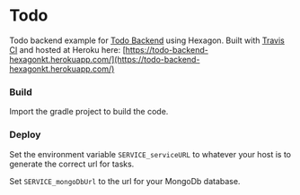 
# Todo

Todo backend example for [Todo Backend](http://www.todobackend.com/index.html) using Hexagon. Built 
with [Travis CI](https://travis-ci.org) and hosted at Heroku here: 
[https://todo-backend-hexagonkt.herokuapp.com/](https://todo-backend-hexagonkt.herokuapp.com/)

### Build
Import the gradle project to build the code.

### Deploy

Set the environment variable `SERVICE_serviceURL` to whatever your host is 
to generate the correct url for tasks.

Set `SERVICE_mongoDbUrl` to the url for your MongoDb database.
